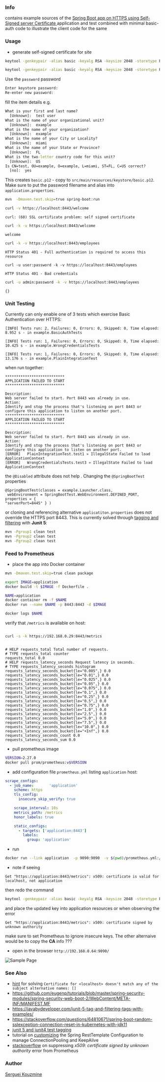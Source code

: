 ﻿### Info

contains example sources of the [Spring Boot app on HTTPS using Self-Signed server Certificate ](https://www.baeldung.com/spring-boot-https-self-signed-certificate) application and test combined with minimal basic-auth code to illustrate the  client code for the same

### Usage
* generate self-signed certificate for site
```cmd
keytool -genkeypair -alias basic -keyalg RSA -keysize 2048 -storetype PKCS12 -keystore basic.p12 -validity 3650
```

```sh
keytool -genkeypair -alias basic -keyalg RSA -keysize 2048 -storetype PKCS12 -keystore basic.p12 -validity 3650 -ext "SAN:c=DNS:localhost,IP:127.0.0.1"
```

Use the `password` password
```cmd
Enter keystore password:
Re-enter new password:
```
fill the item details e.g.

```cmd
What is your first and last name?
  [Unknown]:  test user
What is the name of your organizational unit?
  [Unknown]:  example
What is the name of your organization?
  [Unknown]:  example
What is the name of your City or Locality?
  [Unknown]:  miami
What is the name of your State or Province?
  [Unknown]:  FL
What is the two-letter country code for this unit?
  [Unknown]:  US
Is CN=test, OU=example, O=example, L=miami, ST=FL, C=US correct?
  [no]:  yes
```


This creates `basic.p12` - copy to `src/main/resources/keystore/basic.p12`.
Make sure to put the password filename and alias into `application.properties`.

```sh
mvn  -Dmaven.test.skip=true spring-boot:run
```
```sh
curl -v https://localhost:8443/welcome
```
```text
curl: (60) SSL certificate problem: self signed certificate
```
```sh
curl -k -v https://localhost:8443/welcome
```
```text
welcome
```

```sh
curl -k -v https://localhost:8443/employees
```
```text
HTTP Status 401 - Full authentication is required to access this resource
```
```
curl -u user:password -k -v https://localhost:8443/employees
```
```text
HTTP Status 401 - Bad credentials
```
```sh
curl -u admin:password -k -v https://localhost:8443/employees
```
```text
{}
```
### Unit Testing

Currently can only enable one of 3 tests which exercise Basic Authentication over HTTPS:
```text
[INFO] Tests run: 2, Failures: 0, Errors: 0, Skipped: 0, Time elapsed: 8.952 s - in example.BasicAuthTests
```
```text
[INFO] Tests run: 1, Failures: 0, Errors: 0, Skipped: 0, Time elapsed: 10.425 s - in example.WrongCredentialsTests
```
```text
[INFO] Tests run: 1, Failures: 0, Errors: 0, Skipped: 0, Time elapsed: 13.176 s - in example.PlainIntegrationTest
```
when run together:
```text
***************************
APPLICATION FAILED TO START
***************************

Description:
Web server failed to start. Port 8443 was already in use.
Action:
Identify and stop the process that's listening on port 8443 or configure this application to listen on another port.
***************************
APPLICATION FAILED TO START
***************************

Description:
Web server failed to start. Port 8443 was already in use.
Action:
Identify and stop the process that's listening on port 8443 or configure this application to listen on another port.
[ERROR]   PlainIntegrationTest.test1 » IllegalState Failed to load ApplicationContext
[ERROR]   WrongCredentialsTests.test3 » IllegalState Failed to load ApplicationContext
```
the `@Disabled` attribute does not help . Changing the `@SpringBootTest` properties
```
@SpringBootTest(classes = example.Launcher.class, 
 webEnvironment = SpringBootTest.WebEnvironment.DEFINED_PORT, properties = {
"serverPort=8445" } )
```
or cloning and referencing alternative `applicatiton.properties` does not override the HTTPS port 8443. This is currently solved through [tagging and filtering](https://www.baeldung.com/junit-filtering-tests) with __Junit 5__:

```sh
mvn -Pgroup1 clean test
mvn -Pgroup2 clean test
mvn -Pgroup2 clean test
```
### Feed to Prometheus

* place the app into Docker container
```sh
mvn -Dmaven.test.skip=true clean package
```
```sh
export IMAGE=application
docker build -t $IMAGE -f Dockerfile .
```
```sh
NAME=application
docker container rm -f $NAME
docker run --name $NAME -p 8443:8443 -d $IMAGE
```
```sh
docker logs $NAME
```
verify that `/metrics` is available on host:
```sh

curl -s -k https://192.168.0.29:8443/metrics
```

```text

# HELP requests_total Total number of requests.
# TYPE requests_total counter
requests_total 0.0
# HELP requests_latency_seconds Request latency in seconds.
# TYPE requests_latency_seconds histogram
requests_latency_seconds_bucket{le="0.005",} 0.0
requests_latency_seconds_bucket{le="0.01",} 0.0
requests_latency_seconds_bucket{le="0.025",} 0.0
requests_latency_seconds_bucket{le="0.05",} 0.0
requests_latency_seconds_bucket{le="0.075",} 0.0
requests_latency_seconds_bucket{le="0.1",} 0.0
requests_latency_seconds_bucket{le="0.25",} 0.0
requests_latency_seconds_bucket{le="0.5",} 0.0
requests_latency_seconds_bucket{le="0.75",} 0.0
requests_latency_seconds_bucket{le="1.0",} 0.0
requests_latency_seconds_bucket{le="2.5",} 0.0
requests_latency_seconds_bucket{le="5.0",} 0.0
requests_latency_seconds_bucket{le="7.5",} 0.0
requests_latency_seconds_bucket{le="10.0",} 0.0
requests_latency_seconds_bucket{le="+Inf",} 0.0
requests_latency_seconds_count 0.0
requests_latency_seconds_sum 0.0

```
* pull prometheus image
```sh
VERSION=2.27.0
docker pull prom/prometheus:v$VERSION
```
* add configuration file `prometheus.yml` listing `application` host:
```yaml
scrape_configs:
  - job_name:       'application'
    scheme: https
    tls_config:
      insecure_skip_verify: true

    scrape_interval: 10s
    metrics_path: /metrics
    honor_labels: true

    static_configs:
      - targets: ['application:8443']
        labels:
          group: 'application'
```
* run
```sh
docker run --link application  -p 9090:9090  -v $(pwd)/prometheus.yml:/etc/prometheus/prometheus.yml prom/prometheus:v$VERSION
```
* note if seeing
```text
Get "https://application:8443/metrics": x509: certificate is valid for localhost, not application
```
then redo the command
```sh
keytool -genkeypair -alias basic -keyalg RSA -keysize 2048 -storetype PKCS12 -keystore basic.p12 -validity 3650 -ext "SAN:c=DNS:application,IP:172.17.0.2"
```
and place the updated key into application resources
or when observing the error
```text
Get "https://application:8443/metrics": x509: certificate signed by unknown authority
```

make sure to set Prometheus to ignore insecure keys. The other alternaive would be to copy the __CA__ info ???
* open in the browser `http://192.168.0.64:9090/`

![Sample Page](https://github.com/sergueik/springboot_study/blob/master/basic-https-prometheus-counter/screenshots/capture_https_metrics.png)

### See Also

  * [hint](https://stackoverflow.com/questions/50928061/certificate-for-localhost-doesnt-match-any-of-the-subject-alternative-names) for solving `Certificate for <localhost> doesn't match any of the subject alternative names: []`
  * https://github.com/eugenp/tutorials/blob/master/spring-security-modules/spring-security-web-boot-2/WebContent/META-INF/MANIFEST.MF
  * https://javabydeveloper.com/junit-5-tag-and-filtering-tags-with-examples/
  * https://stackoverflow.com/questions/64810671/spring-boot-random-sslexception-connection-reset-in-kubernetes-with-jdk11
  * [junit 5 and junit4 test tagging](https://www.baeldung.com/junit-filtering-tests)
  * tutorial on [customizing](basic-perl-cgi-java/src/test/java/example/controller/MockServiceTest.java) the  Spring RestTemplate Configuration to manage ConnectionPooling and KeepAlive
  * [stackoverflow](https://stackoverflow.com/questions/63507002/x509-certificate-signed-by-unknown-authority-for-prometheus) on suppressing *x509: certificate signed by unknown authority* error from Prometheus

### Author

[Serguei Kouzmine](kouzmine_serguei@yahoo.com)
